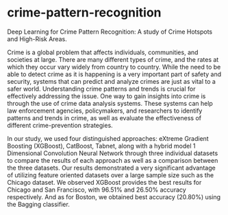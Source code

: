 # crime-pattern-recognition
Deep Learning for Crime Pattern Recognition: A study of Crime Hotspots and High-Risk Areas.

Crime is a global problem that affects individuals, communities, and societies at large. There are many different types of crime, and the rates at which they occur vary widely from country to country. While the need to be able to detect crime as it is happening is a very important part of safety and security, systems that can predict and analyze crimes are just as vital to a safer world. Understanding crime patterns and trends is crucial for effectively addressing the issue. One way to gain insights into crime is through the use of crime data analysis systems. These systems can help law enforcement agencies, policymakers, and researchers to identify patterns and trends in crime, as well as evaluate the effectiveness of different crime-prevention strategies. 

In our study, we used four distinguished approaches: eXtreme Gradient Boosting (XGBoost), CatBoost, Tabnet, along with a hybrid model 1 Dimensional Convolution Neural Network through three individual datasets to compare the results of each approach as well as a comparison between the three datasets. Our results demonstrated a very significant advantage of utilizing feature oriented datasets over a large sample size such as the Chicago dataset. We observed XGBoost provides the best results for Chicago and San Francisco, with 96.51% and 26.50% accuracy respectively. And as for Boston, we obtained best accuracy (20.80%) using the Bagging classifier.
